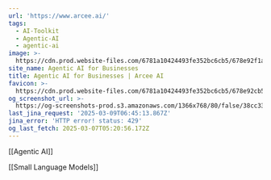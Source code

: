 ```yaml
---
url: 'https://www.arcee.ai/'
tags:
  - AI-Toolkit
  - Agentic-AI
  - agentic-ai
image: >-
  https://cdn.prod.website-files.com/6781a10424493fe352bc6cb5/678e92f1a6d5d377d6d94b99_OG%20img.png
site_name: Agentic AI for Businesses
title: Agentic AI for Businesses | Arcee AI
favicon: >-
  https://cdn.prod.website-files.com/6781a10424493fe352bc6cb5/678e92cb5d392e76c953e690_Favicon.png
og_screenshot_url: >-
  https://og-screenshots-prod.s3.amazonaws.com/1366x768/80/false/38cc33b6ef9c43bef156df7db5f4c71634b81699caa4be16003d09ea9829828b.jpeg
last_jina_request: '2025-03-09T06:45:13.867Z'
jina_error: 'HTTP error! status: 429'
og_last_fetch: 2025-03-07T05:20:56.172Z
---
```

[[Agentic AI]]

[[Small Language Models]]


